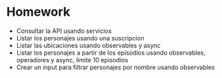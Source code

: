 # Homework

- Consultar la API usando servicios
- Listar los personajes usando una suscripcion
- Listar las ubicaciones usando observables y async
- Listar los personajes a partir de los episodios usando observables, operadores y async, limite 10 episodios
- Crear un input para filtrar personajes por nombre usando observables
